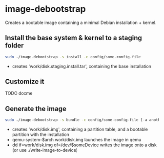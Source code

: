 image-debootstrap
=================

Creates a bootable image containing a minimal Debian installation + kernel.


Install the base system & kernel to a staging folder
----------------------------------------------------
```bash
sudo ./image-debootstrap -s install -c config/some-config-file
```
- creates 'work/disk.staging.install.tar', containing the base installation


Customize it
------------
TODO docme


Generate the image
------------------
```bash
sudo ./image-debootstrap -s bundle -c config/some-config-file [-a another-disk.staging.tar]
```
- creates 'work/disk.img', containing a partition table, and a bootable partition with the installation
- qemu-system-$arch work/disk.img launches the image in qemu
- dd if=work/disk.img of=/dev/$someDevice writes the image onto a disk (or use ./write-image-to-device)

